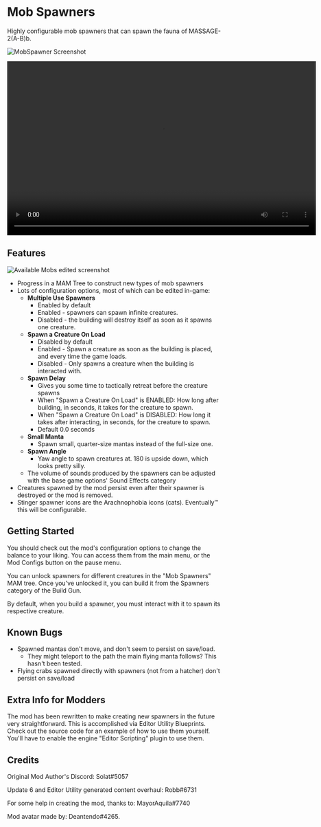 # Mob Spawners

Highly configurable mob spawners that can spawn the fauna of MASSAGE-2(A-B)b.

![MobSpawner Screenshot](https://i.imgur.com/NeFSKWj.jpg)

<video controls="" width="720" height="405">
  <source src="https://i.imgur.com/wjWG2bv.mp4" autoplay="false" controls="true" type="video/mp4">
</video>

## Features

![Available Mobs edited screenshot](https://i.imgur.com/0CS7hDG.png)

- Progress in a MAM Tree to construct new types of mob spawners
- Lots of configuration options, most of which can be edited in-game:
  - **Multiple Use Spawners**
    - Enabled by default
    - Enabled - spawners can spawn infinite creatures.
    - Disabled - the building will destroy itself as soon as it spawns one creature.
  - **Spawn a Creature On Load**
    - Disabled by default
    - Enabled - Spawn a creature as soon as the building is placed, and every time the game loads.
    - Disabled - Only spawns a creature when the building is interacted with.
  - **Spawn Delay**
    - Gives you some time to tactically retreat before the creature spawns
    - When "Spawn a Creature On Load" is ENABLED: How long after building, in seconds, it takes for the creature to spawn.
    - When "Spawn a Creature On Load" is DISABLED: How long it takes after interacting, in seconds, for the creature to spawn.
    - Default 0.0 seconds
  - **Small Manta**
    - Spawn small, quarter-size mantas instead of the full-size one.
  - **Spawn Angle**
    - Yaw angle to spawn creatures at. 180 is upside down, which looks pretty silly.
  - The volume of sounds produced by the spawners can be adjusted with the base game options' Sound Effects category
- Creatures spawned by the mod persist even after their spawner is destroyed or the mod is removed.
- Stinger spawner icons are the Arachnophobia icons (cats). Eventually™ this will be configurable.

## Getting Started

You should check out the mod's configuration options to change the balance to your liking.
You can access them from the main menu,
or the Mod Configs button on the pause menu.

You can unlock spawners for different creatures in the "Mob Spawners" MAM tree.
Once you've unlocked it, you can build it from the Spawners category of the Build Gun.

By default, when you build a spawner, you must interact with it to spawn its respective creature.

## Known Bugs

- Spawned mantas don't move, and don't seem to persist on save/load.
  - They might teleport to the path the main flying manta follows? This hasn't been tested.
- Flying crabs spawned directly with spawners (not from a hatcher) don't persist on save/load

## Extra Info for Modders

The mod has been rewritten to make creating new spawners in the future very straightforward.
This is accomplished via Editor Utility Blueprints.
Check out the source code for an example of how to use them yourself.
You'll have to enable the engine "Editor Scripting" plugin to use them.

## Credits

Original Mod Author's Discord: Solat#5057

Update 6 and Editor Utility generated content overhaul: Robb#6731

For some help in creating the mod, thanks to: MayorAquila#7740

Mod avatar made by: Deantendo#4265.
